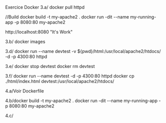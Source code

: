 Exercice Docker
3.a/
docker pull httpd

//Build
docker build -t my-apache2 .
docker run -dit --name my-running-app -p 8080:80 my-apache2

http://localhost:8080  "It's Work"

3.b/
docker images

3.d/
docker run --name devtest -v ${pwd}/html:/usr/local/apache2/htdocs/ -d -p 4300:80 httpd

3.e/
docker stop devtest
docker rm devtest

3.f/
docker run --name devtest -d -p 4300:80 httpd
docker cp ./html/index.html devtest:/usr/local/apache2/htdocs/

4.a/Voir Dockerfile

4.b/docker build -t my-apache2 .
    docker run -dit --name my-running-app -p 8080:80 my-apache2

4.c/

